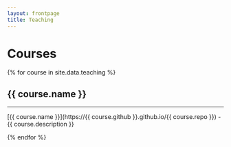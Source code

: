 ```yaml
---
layout: frontpage
title: Teaching
---
```


# Courses

{% for course in site.data.teaching %}

## {{ course.name }}

-----

[{{ course.name }}](https://{{ course.github }}.github.io/{{ course.repo }}) - {{ course.description }}

{% endfor %}
